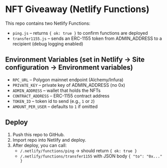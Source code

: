 # NFT Giveaway (Netlify Functions)

This repo contains two Netlify Functions:
- `ping.js` – returns `{ ok: true }` to confirm functions are deployed
- `transfer1155.js` – sends an ERC-1155 token from ADMIN_ADDRESS to a recipient (debug logging enabled)

## Environment Variables (set in Netlify → Site configuration → Environment variables)
- `RPC_URL` – Polygon mainnet endpoint (Alchemy/Infura)
- `PRIVATE_KEY` – private key of ADMIN_ADDRESS (no 0x)
- `ADMIN_ADDRESS` – wallet that holds the NFTs
- `CONTRACT_ADDRESS` – ERC-1155 contract address
- `TOKEN_ID` – token id to send (e.g., `1` or `2`)
- `AMOUNT_PER_USER` – defaults to `1` if omitted

## Deploy
1. Push this repo to GitHub.
2. Import repo into Netlify and deploy.
3. After deploy, you can call:
   - `/.netlify/functions/ping` → should return `{ ok: true }`
   - `/.netlify/functions/transfer1155` with JSON body `{ "to": "0x..." }`
